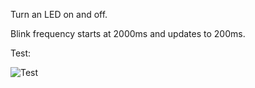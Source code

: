 Turn an LED on and off.

Blink frequency starts at 2000ms and updates to 200ms.

Test:

<img src="Blink (182).gif" alt="Test">